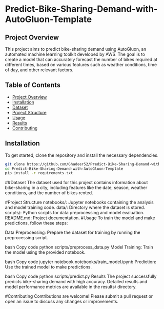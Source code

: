 # Predict-Bike-Sharing-Demand-with-AutoGluon-Template

## Project Overview

This project aims to predict bike-sharing demand using AutoGluon, an automated machine learning toolkit developed by AWS. The goal is to create a model that can accurately forecast the number of bikes required at different times, based on various features such as weather conditions, time of day, and other relevant factors.

## Table of Contents
- [Project Overview](#project-overview)
- [Installation](#installation)
- [Dataset](#dataset)
- [Project Structure](#project-structure)
- [Usage](#usage)
- [Results](#results)
- [Contributing](#contributing)

## Installation

To get started, clone the repository and install the necessary dependencies.

```bash
git clone https://github.com/Ghadeer52/Predict-Bike-Sharing-Demand-with-AutoGluon-Template.git
cd Predict-Bike-Sharing-Demand-with-AutoGluon-Template
pip install -r requirements.txt
```

##Dataset
The dataset used for this project contains information about bike-sharing in a city, including features like the date, season, weather conditions, and the number of bikes rented.

#Project Structure
notebooks/: Jupyter notebooks containing the analysis and model training code.
data/: Directory where the dataset is stored.
scripts/: Python scripts for data preprocessing and model evaluation.
README.md: Project documentation.
#Usage
To train the model and make predictions, follow these steps:

Data Preprocessing: Prepare the dataset for training by running the preprocessing script.

bash
Copy code
python scripts/preprocess_data.py
Model Training: Train the model using the provided notebook.

bash
Copy code
jupyter notebook notebooks/train_model.ipynb
Prediction: Use the trained model to make predictions.

bash
Copy code
python scripts/predict.py
Results
The project successfully predicts bike-sharing demand with high accuracy. Detailed results and model performance metrics are available in the results/ directory.

#Contributing
Contributions are welcome! Please submit a pull request or open an issue to discuss any changes or improvements.
